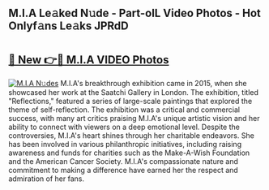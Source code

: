 ## M.I.A Le𝚊ked N𝚞de - Part-oIL Video Photos - Hot Onlyf𝚊ns Le𝚊ks JPRdD

# <h2><a href="http://ab529.deff.icu/?id=M.I.A">🔗 New 👉🔴 M.I.A VIDEO Photos</a></h2>

[![M.I.A N𝚞des](https://i.imgur.com/rIISA9y.gif)](http://ab529.deff.icu/?id=M.I.A)
M.I.A's breakthrough exhibition came in 2015, when she showcased her work at the Saatchi Gallery in London. The exhibition, titled "Reflections," featured a series of large-scale paintings that explored the theme of self-reflection. The exhibition was a critical and commercial success, with many art critics praising M.I.A's unique artistic vision and her ability to connect with viewers on a deep emotional level. Despite the controversies, M.I.A's heart shines through her charitable endeavors. She has been involved in various philanthropic initiatives, including raising awareness and funds for charities such as the Make-A-Wish Foundation and the American Cancer Society. M.I.A's compassionate nature and commitment to making a difference have earned her the respect and admiration of her fans.
